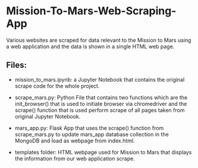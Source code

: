# Mission-To-Mars-Web-Scraping-App
Various websites are scraped for data relevant to the Mission to Mars using a web application and the data is shown in a single HTML web page.

## Files:
- mission_to_mars.ipynb: a Jupyter Notebook that contains the original scrape code for the whole project.

- scrape_mars.py: Python File that contains two functions which are the init_browser() that is used to initiate browser via chromedriver and the scrape() function that is used perform scrape of all pages taken from original Jupyter Notebook.
- mars_app.py: Flask App that uses the scrape() function from scrape_mars.py to update mars_app database collection in the MongoDB and load as webpage from index.html.
- templates folder: HTML webpage used for Mission to Mars that displays the information from our web application scrape.
